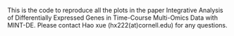 This is the code to reproduce all the plots in the paper Integrative Analysis of Differentially Expressed Genes in Time-Course Multi-Omics Data with MINT-DE.
Please contact Hao xue (hx222(at)cornell.edu) for any questions. 
